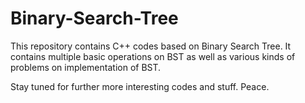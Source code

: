 # Binary-Search-Tree
This repository contains C++ codes based on Binary Search Tree. It contains multiple basic operations on BST as well as various kinds of problems on implementation of BST.

Stay tuned for further more interesting codes and stuff.
Peace.

